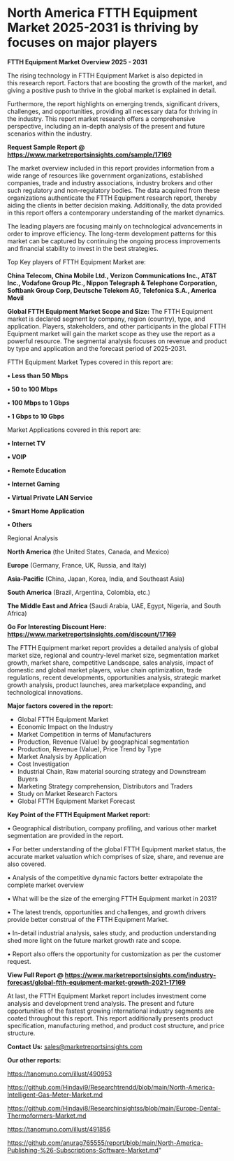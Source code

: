# North America FTTH Equipment Market 2025-2031 is thriving by focuses on major players

<Strong> FTTH Equipment Market Overview 2025 - 2031</strong>

The rising technology in FTTH Equipment Market is also depicted in this research report. Factors that are boosting the growth of the market, and giving a positive push to thrive in the global market is explained in detail.

Furthermore, the report highlights on emerging trends, significant drivers, challenges, and opportunities, providing all necessary data for thriving in the industry. This report market research offers a comprehensive perspective, including an in-depth analysis of the present and future scenarios within the industry.

<strong>Request Sample Report @ <a href=https://www.marketreportsinsights.com/sample/17169>https://www.marketreportsinsights.com/sample/17169</a></strong>

The market overview included in this report provides information from a wide range of resources like government organizations, established companies, trade and industry associations, industry brokers and other such regulatory and non-regulatory bodies. The data acquired from these organizations authenticate the FTTH Equipment research report, thereby aiding the clients in better decision making. Additionally, the data provided in this report offers a contemporary understanding of the market dynamics.

The leading players are focusing mainly on technological advancements in order to improve efficiency. The long-term development patterns for this market can be captured by continuing the ongoing process improvements and financial stability to invest in the best strategies.

Top Key players of FTTH Equipment Market are:

<strong>China Telecom, China Mobile Ltd., Verizon Communications Inc., AT&T Inc., Vodafone Group Plc., Nippon Telegraph & Telephone Corporation, Softbank Group Corp, Deutsche Telekom AG, Telefonica S.A., America Movil</strong>

<strong><b>Global FTTH Equipment Market Scope and Size:</b></strong>
The FTTH Equipment market is declared segment by company, region (country), type, and application. Players, stakeholders, and other participants in the global FTTH Equipment market will gain the market scope as they use the report as a powerful resource. The segmental analysis focuses on revenue and product by type and application and the forecast period of 2025-2031.

FTTH Equipment Market Types covered in this report are:

<strong>• Less than 50 Mbps

• 50 to 100 Mbps

• 100 Mbps to 1 Gbps

• 1 Gbps to 10 Gbps</strong>

Market Applications covered in this report are:

<strong>• Internet TV

• VOIP

• Remote Education

• Internet Gaming

• Virtual Private LAN Service

• Smart Home Application

• Others</strong> 

Regional Analysis

<strong>North America</strong> (the United States, Canada, and Mexico)

<strong>Europe</strong> (Germany, France, UK, Russia, and Italy)

<strong>Asia-Pacific</strong> (China, Japan, Korea, India, and Southeast Asia)

<strong>South America</strong> (Brazil, Argentina, Colombia, etc.)

<strong>The Middle East and Africa</strong> (Saudi Arabia, UAE, Egypt, Nigeria, and South Africa)

<strong>Go For Interesting Discount Here: <a href=https://www.marketreportsinsights.com/discount/17169>https://www.marketreportsinsights.com/discount/17169</a></strong>

The FTTH Equipment market report provides a detailed analysis of global market size, regional and country-level market size, segmentation market growth, market share, competitive Landscape, sales analysis, impact of domestic and global market players, value chain optimization, trade regulations, recent developments, opportunities analysis, strategic market growth analysis, product launches, area marketplace expanding, and technological innovations.

<strong><b>Major factors covered in the report:</b></strong>
<ul>
  <li>Global FTTH Equipment Market </li>
  <li>Economic Impact on the Industry</li>
  <li>Market Competition in terms of Manufacturers</li>
  <li>Production, Revenue (Value) by geographical segmentation</li>
  <li>Production, Revenue (Value), Price Trend by Type</li>
  <li>Market Analysis by Application</li>
  <li>Cost Investigation</li>
  <li>Industrial Chain, Raw material sourcing strategy and Downstream Buyers</li>
  <li>Marketing Strategy comprehension, Distributors and Traders</li>
  <li>Study on Market Research Factors</li>
  <li>Global FTTH Equipment Market Forecast</li>
</ul>

<strong><b>Key Point of the FTTH Equipment Market report:</b></strong>

• Geographical distribution, company profiling, and various other market segmentation are provided in the report.

• For better understanding of the global FTTH Equipment market status, the accurate market valuation which comprises of size, share, and revenue are also covered.

• Analysis of the competitive dynamic factors better extrapolate the complete market overview

• What will be the size of the emerging FTTH Equipment market in 2031?

• The latest trends, opportunities and challenges, and growth drivers provide better construal of the FTTH Equipment Market.

• In-detail industrial analysis, sales study, and production understanding shed more light on the future market growth rate and scope.

• Report also offers the opportunity for customization as per the customer request.

<strong><b>View Full Report @ <a href=https://www.marketreportsinsights.com/industry-forecast/global-ftth-equipment-market-growth-2021-17169>https://www.marketreportsinsights.com/industry-forecast/global-ftth-equipment-market-growth-2021-17169</a></b></strong>


At last, the FTTH Equipment Market report includes investment come analysis and development trend analysis. The present and future opportunities of the fastest growing international industry segments are coated throughout this report. This report additionally presents product specification, manufacturing method, and product cost structure, and price structure.

<strong>Contact Us:</strong>
sales@marketreportsinsights.com

<strong>Our other reports:</strong>

<a href=https://tanomuno.com/illust/490953>https://tanomuno.com/illust/490953</a>

<a href=https://github.com/Hindavi9/Researchtrendd/blob/main/North-America-Intelligent-Gas-Meter-Market.md>https://github.com/Hindavi9/Researchtrendd/blob/main/North-America-Intelligent-Gas-Meter-Market.md</a>

<a href=https://github.com/Hindavi8/Researchinsightss/blob/main/Europe-Dental-Thermoformers-Market.md>https://github.com/Hindavi8/Researchinsightss/blob/main/Europe-Dental-Thermoformers-Market.md</a>

<a href=https://tanomuno.com/illust/491856>https://tanomuno.com/illust/491856</a>

<a href=https://github.com/anurag765555/report/blob/main/North-America-Publishing-%26-Subscriptions-Software-Market.md>https://github.com/anurag765555/report/blob/main/North-America-Publishing-%26-Subscriptions-Software-Market.md</a>"
